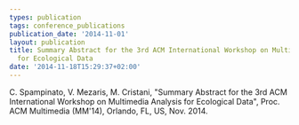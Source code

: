 ```yaml
---
types: publication
tags: conference_publications
publication_date: '2014-11-01'
layout: publication
title: Summary Abstract for the 3rd ACM International Workshop on Multimedia Analysis
  for Ecological Data
date: '2014-11-18T15:29:37+02:00'
---
```

<p>C. Spampinato, V. Mezaris, M. Cristani, "Summary Abstract for the 3rd ACM International Workshop on Multimedia Analysis for Ecological Data", Proc. ACM Multimedia (MM'14), Orlando, FL, US, Nov. 2014.</p>
